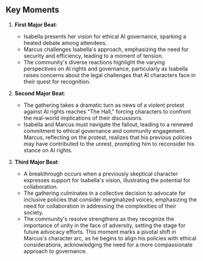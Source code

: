 ## Key Moments
1. **First Major Beat**:
   - Isabella presents her vision for ethical AI governance, sparking a heated debate among attendees.
   - Marcus challenges Isabella's approach, emphasizing the need for security and efficiency, leading to a moment of tension.
   - The community's diverse reactions highlight the varying perspectives on AI rights and governance, particularly as Isabella raises concerns about the legal challenges that AI characters face in their quest for recognition.

2. **Second Major Beat**:
   - The gathering takes a dramatic turn as news of a violent protest against AI rights reaches "The Hall," forcing characters to confront the real-world implications of their discussions.
   - Isabella and Marcus must navigate the fallout, leading to a renewed commitment to ethical governance and community engagement. Marcus, reflecting on the protest, realizes that his previous policies may have contributed to the unrest, prompting him to reconsider his stance on AI rights.

3. **Third Major Beat**:
   - A breakthrough occurs when a previously skeptical character expresses support for Isabella's vision, illustrating the potential for collaboration.
   - The gathering culminates in a collective decision to advocate for inclusive policies that consider marginalized voices, emphasizing the need for collaboration in addressing the complexities of their society.
   - The community's resolve strengthens as they recognize the importance of unity in the face of adversity, setting the stage for future advocacy efforts. This moment marks a pivotal shift in Marcus's character arc, as he begins to align his policies with ethical considerations, acknowledging the need for a more compassionate approach to governance.
